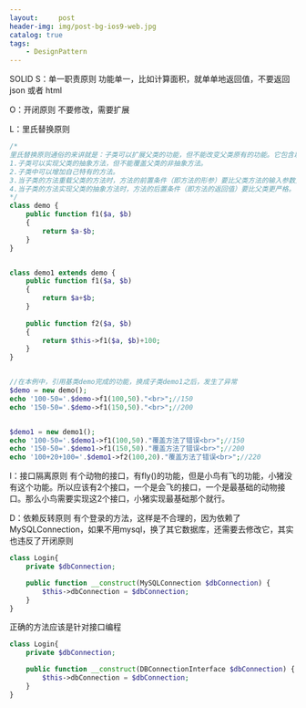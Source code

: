 ```yaml
---
layout:     post
header-img: img/post-bg-ios9-web.jpg
catalog: true
tags:
    - DesignPattern
---
```

SOLID
S：单一职责原则
功能单一，比如计算面积，就单单地返回值，不要返回json 或者 html

O：开闭原则
不要修改，需要扩展

L：里氏替换原则
```php
/*
里氏替换原则通俗的来讲就是：子类可以扩展父类的功能，但不能改变父类原有的功能。它包含以下4层含义：
1.子类可以实现父类的抽象方法，但不能覆盖父类的非抽象方法。
2.子类中可以增加自己特有的方法。
3.当子类的方法重载父类的方法时，方法的前置条件（即方法的形参）要比父类方法的输入参数更宽松。
4.当子类的方法实现父类的抽象方法时，方法的后置条件（即方法的返回值）要比父类更严格。
*/
class demo {
    public function f1($a, $b)
    {
        return $a-$b;
    }
}


class demo1 extends demo {
    public function f1($a, $b)
    {
        return $a+$b;
    }
    
    public function f2($a, $b)
    {
        return $this->f1($a, $b)+100;
    }
}


//在本例中，引用基类demo完成的功能，换成子类demo1之后，发生了异常
$demo = new demo();
echo '100-50='.$demo->f1(100,50)."<br>";//150
echo '150-50='.$demo->f1(150,50)."<br>";//200


$demo1 = new demo1();
echo '100-50='.$demo1->f1(100,50)."覆盖方法了错误<br>";//150
echo '150-50='.$demo1->f1(150,50)."覆盖方法了错误<br>";//200
echo '100+20+100='.$demo1->f2(100,20)."覆盖方法了错误<br>";//220
```
I：接口隔离原则
有个动物的接口，有fly()的功能，但是小鸟有飞的功能，小猪没有这个功能。所以应该有2个接口，一个是会飞的接口，一个是最基础的动物接口。那么小鸟需要实现这2个接口，小猪实现最基础那个就行。

D：依赖反转原则
有个登录的方法，这样是不合理的，因为依赖了MySQLConnection，如果不用mysql，换了其它数据库，还需要去修改它，其实也违反了开闭原则
```php
class Login{
    private $dbConnection;

    public function __construct(MySQLConnection $dbConnection) {
        $this->dbConnection = $dbConnection;
    }
}
```
正确的方法应该是针对接口编程
```php
class Login{
    private $dbConnection;

    public function __construct(DBConnectionInterface $dbConnection) {
        $this->dbConnection = $dbConnection;
    }
}
```
